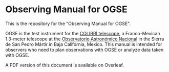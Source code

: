 # Observing Manual for OGSE

This is the repository for the “Observing Manual for OGSE". 

OGSE is the test instrument for the [COLIBRÍ telescope](https://www.colibri-obs.org/), a Franco-Mexican 1.3-meter telescope at the [Observatorio Astronómico Nacional](https://www.astrossp.unam.mx/) in the Sierra de San Pedro Mártir in Baja California, Mexico. This manual is intended for observers who need to plan observations with OGSE or analyze data taken with OGSE.

A PDF version of this document is available on Overleaf.
